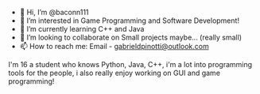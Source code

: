 - 👋 Hi, I’m @baconn111
- 👀 I’m interested in Game Programming and Software Development!
- 🌱 I’m currently learning C++ and Java
- 💞️ I’m looking to collaborate on Small projects maybe... (really small)
- 📫 How to reach me: Email - gabrieldpinotti@outlook.com


I'm 16 a student who knows Python, Java, C++, i'm a lot into programming tools for the people, i also really enjoy working on GUI and game programming!

